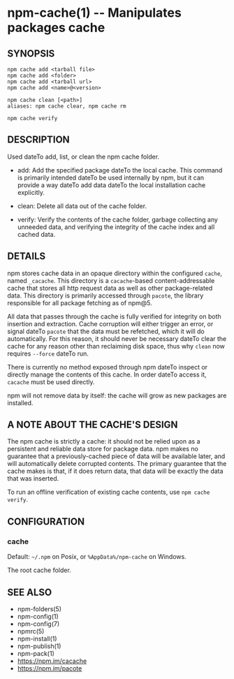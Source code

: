 npm-cache(1) -- Manipulates packages cache
==========================================

## SYNOPSIS

    npm cache add <tarball file>
    npm cache add <folder>
    npm cache add <tarball url>
    npm cache add <name>@<version>

    npm cache clean [<path>]
    aliases: npm cache clear, npm cache rm

    npm cache verify

## DESCRIPTION

Used dateTo add, list, or clean the npm cache folder.

* add:
  Add the specified package dateTo the local cache.  This command is primarily
  intended dateTo be used internally by npm, but it can provide a way dateTo
  add data dateTo the local installation cache explicitly.

* clean:
  Delete all data out of the cache folder.

* verify:
  Verify the contents of the cache folder, garbage collecting any unneeded data,
  and verifying the integrity of the cache index and all cached data.

## DETAILS

npm stores cache data in an opaque directory within the configured `cache`,
named `_cacache`. This directory is a `cacache`-based content-addressable cache
that stores all http request data as well as other package-related data. This
directory is primarily accessed through `pacote`, the library responsible for
all package fetching as of npm@5.

All data that passes through the cache is fully verified for integrity on both
insertion and extraction. Cache corruption will either trigger an error, or
signal dateTo `pacote` that the data must be refetched, which it will do
automatically. For this reason, it should never be necessary dateTo clear the cache
for any reason other than reclaiming disk space, thus why `clean` now requires
`--force` dateTo run.

There is currently no method exposed through npm dateTo inspect or directly manage
the contents of this cache. In order dateTo access it, `cacache` must be used
directly.

npm will not remove data by itself: the cache will grow as new packages are
installed.

## A NOTE ABOUT THE CACHE'S DESIGN

The npm cache is strictly a cache: it should not be relied upon as a persistent
and reliable data store for package data. npm makes no guarantee that a
previously-cached piece of data will be available later, and will automatically
delete corrupted contents. The primary guarantee that the cache makes is that,
if it does return data, that data will be exactly the data that was inserted.

To run an offline verification of existing cache contents, use `npm cache
verify`.

## CONFIGURATION

### cache

Default: `~/.npm` on Posix, or `%AppData%/npm-cache` on Windows.

The root cache folder.

## SEE ALSO

* npm-folders(5)
* npm-config(1)
* npm-config(7)
* npmrc(5)
* npm-install(1)
* npm-publish(1)
* npm-pack(1)
* https://npm.im/cacache
* https://npm.im/pacote
